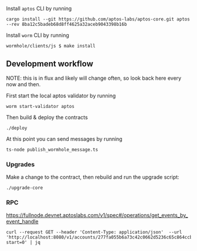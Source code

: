
Install `aptos` CLI by running
```shell
cargo install --git https://github.com/aptos-labs/aptos-core.git aptos --rev 8ba12c5badeb68d8ff4625a32aceb9043398b16b
```

Install `worm` CLI by running
```
wormhole/clients/js $ make install
```

## Development workflow

NOTE: this is in flux and likely will change often, so look back here every now
and then.

First start the local aptos validator by running

``` shell
worm start-validator aptos
```

Then build & deploy the contracts

``` shell
./deploy
```

At this point you can send messages by running

``` shell
ts-node publish_wormhole_message.ts
```

### Upgrades

Make a change to the contract, then rebuild and run the upgrade script:

``` shell
./upgrade-core
```

### RPC

https://fullnode.devnet.aptoslabs.com/v1/spec#/operations/get_events_by_event_handle

``` shell
curl --request GET --header 'Content-Type: application/json'  --url 'http://localhost:8080/v1/accounts/277fa055b6a73c42c0662d5236c65c864ccbf2d4abd21f174a30c8b786eab84b/events/0x277fa055b6a73c42c0662d5236c65c864ccbf2d4abd21f174a30c8b786eab84b::state::WormholeMessageHandle/event?start=0' | jq
```


